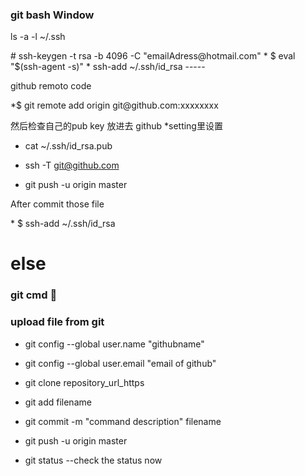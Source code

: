 ### git bash Window
<p>ls -a -l ~/.ssh</p>
#  ssh-keygen -t rsa -b 4096 -C "emailAdress@hotmail.com"
* $ eval "$(ssh-agent -s)"
* ssh-add ~/.ssh/id_rsa
-----
<p>github remoto code</p>
*$ git remote add origin git@github.com:xxxxxxxx

然后检查自己的pub key 放进去 github *setting里设置
*  cat ~/.ssh/id_rsa.pub

* ssh -T git@github.com
* git push -u origin master



<p>After commit those file</p>
*  $ ssh-add ~/.ssh/id_rsa 


# else
### git cmd :rocket:
### upload file from git
* git config --global user.name "githubname"
* git config --global user.email "email of github"
* git clone repository_url_https 
* git add filename
* git commit -m "command description" filename
* git push -u origin master

* git status --check the status now

